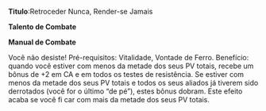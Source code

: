 **Titulo**:Retroceder Nunca, Render-se Jamais

**Talento de Combate**

**Manual de Combate**

 Você não desiste! Pré-requisitos: Vitalidade, Vontade de Ferro. Benefício: quando você estiver com menos da metade dos seus PV totais, recebe um bônus de +2 em CA e em todos os testes de resistência. Se estiver com menos da metade dos seus PV totais e todos os seus aliados já tiverem sido derrotados (você for o último “de pé”), estes bônus dobram. Este efeito acaba se você fi car com mais da metade dos seus PV totais.